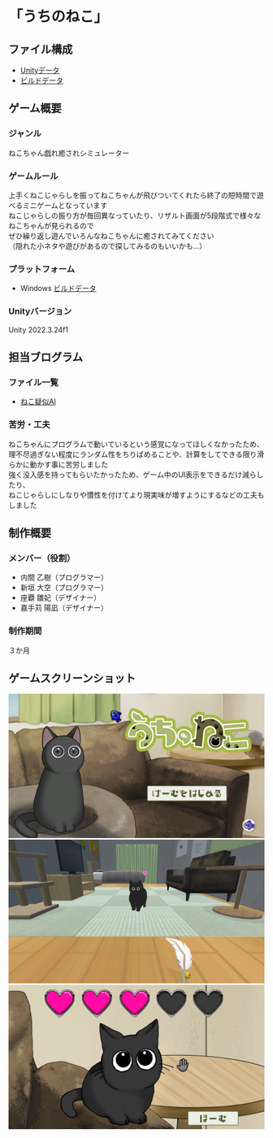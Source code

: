 # 「うちのねこ」

## ファイル構成  
* [Unityデータ](./ProjectData)  
* [ビルドデータ](./Build)

## ゲーム概要  

### ジャンル  
ねこちゃん戯れ癒されシミュレーター

### ゲームルール  
上手くねこじゃらしを振ってねこちゃんが飛びついてくれたら終了の短時間で遊べるミニゲームとなっています  
ねこじゃらしの振り方が毎回異なっていたり、リザルト画面が5段階式で様々なねこちゃんが見られるので  
ぜひ繰り返し遊んでいろんなねこちゃんに癒されてみてください  
（隠れた小ネタや遊びがあるので探してみるのもいいかも…）  

### プラットフォーム  
* Windows [ビルドデータ](./Build/UchinoNeko_Windows)  

### Unityバージョン  
Unity 2022.3.24f1

## 担当ブログラム 
### ファイル一覧
* [ねこ疑似AI](./ProjectData/Assets/2_MainScene/Scripts/Cat/CatAi.cs)

### 苦労・工夫
ねこちゃんにプログラムで動いているという感覚になってほしくなかったため、  
理不尽過ぎない程度にランダム性をちりばめることや、計算をしてできる限り滑らかに動かす事に苦労しました  
強く没入感を持ってもらいたかったため、ゲーム中のUI表示をできるだけ減らしたり、  
ねこじゃらしにしなりや慣性を付けてより現実味が増すようにするなどの工夫もしました

## 制作概要  
### メンバー（役割）  
* 内間 乙樹（プログラマー）  
* 新垣 大空（プログラマー）  
* 座覇 雛妃（デザイナー）  
* 嘉手苅 陽凪（デザイナー）

### 制作期間
３か月

## ゲームスクリーンショット  
![タイトル画面](./ScreenShot/title_1.png)  
![プレイ画面](./ScreenShot/gameScnen_3.png)  
![リザルト画面](./ScreenShot/result.png)
